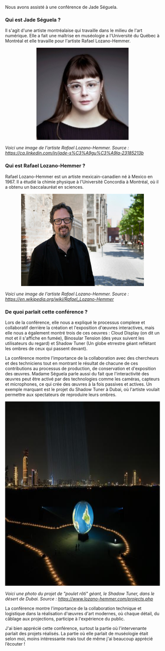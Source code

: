Nous avons assisté à une conférence de Jade Séguela. 

### Qui est Jade Séguela ?

Il s'agit d'une artiste montréalaise qui travaille dans le milieu de l'art numérique. Elle a fait une maîtrise en muséologie a l'Université du Québec à Montréal et elle travaille pour l'artiste Rafael Lozano-Hemmer. 

<p align="center" width="100%">
<img src="./medias/jade_seguela.jpg" width="300" height="300"/> 

*Voici une image de l'artiste Rafael Lozano-Hemmer. Source : https://ca.linkedin.com/in/jade-s%C3%A9gu%C3%A9la-23185213b*

### Qui est Rafael Lozano-Hemmer ?

Rafael Lozano-Hemmer est un artiste mexicain-canadien né à Mexico en 1967. Il a étudié la chimie physique à l'Université Concordia à Montréal, où il a obtenu un baccalauréat en sciences. 

<p align="center" width="100%">
<img src="./medias/Rafael_Lozano-Hemmer_Portrait.jpg" width="400" height="300"/>

*Voici une image de l'artiste Rafael Lozano-Hemmer. Source : https://en.wikipedia.org/wiki/Rafael_Lozano-Hemmer*

### De quoi parlait cette conférence ?

Lors de la conférence, elle nous a expliqué le processus complexe et collaboratif derrière la création et l'exposition d'œuvres interactives, mais elle nous a également montré trois de ces oeuvres : Cloud Display (on dit un mot et il s'affiche en fumée), Binosular Tension (des yeux suivent les utilisateurs du regard) et Shadow Tuner (Un globe etrrestre géant reflétant les ombres de ceux qui passent devant).

La conférence montre l'importance de la collaboration avec des chercheurs et des techniciens tout en montrant le résultat de chacune de ces contributions au processus de production, de conservation et d'exposition des œuvres. Madame Séguela parle aussi du fait que l'interactivité des œuvres peut être activé par des technologies comme les caméras, capteurs et microphones, ce qui crée des œuvres à la fois passives et actives. Un exemple marquant est le projet du Shadow Tuner à Dubai, où l'artiste voulait permettre aux spectateurs de reproduire leurs ombres.

<p align="center" width="100%">
<img src="./medias/shadow_tuner_02.jpg" width="800" height="600"/>

*Voici une photo du projet de "poulet rôti" géant, le Shadow Tuner, dans le désert de Dubai. Source : https://www.lozano-hemmer.com/projects.php*

La conférence montre l'importance de la collaboration technique et logistique dans la réalisation d'œuvres d'art modernes, où chaque détail, du câblage aux projections, participe à l'expérience du public.

J'ai bien apprécié cette conférence, surtout la partie où l'intervenante parlait des projets réalisés. La partie où elle parlait de muséologie était selon moi, moins intéressante mais tout de même j'ai beaucoup apprécié l’écouter !



